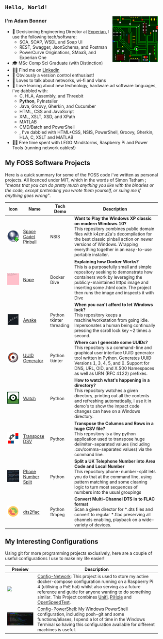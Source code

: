 ## ```Hello, World!```

<img align="right" src=".images/circuit.gif" />

### I'm Adam Bonner

- 👔 Decisioning Engineering Director at [Experian](https://www.experian.co.uk/business/customer-journey/acquisition), I use the following tech/software:
  - SOA, SOAP, WSDL and Soap UI
  - REST, Swagger, JsonSchema, and Postman
  - PowerCurve Originations, SMaaS, and Experian One
- 🎓 MSc Comp Sci Graduate (with Distinction)
- 👨‍💼 Find me on [LinkedIn](https://www.linkedin.com/in/adambonneruk/)
- 💾 Obviously a version control enthusiast!
- 📡 Loves to talk about networks, wi-fi and vlans
- 🐍 Love leaning about new technology, hardware ad software languages, i've dabbled with:
  - C, HLA, Assembly, and Threebit
  - __Python__, PyInstaller
  - Java, Groovy, Gherkin, and Cucumber
  - HTML, CSS and JavaScript
  - XML, XSLT, XSD, and XPath
  - MATLAB
  - CMD/Batch and PowerShell
  - , I've dabbled with HTML+CSS, NSIS, PowerShell, Groovy, Gherkin, HLA, C, XSLT and MATLAB
- 👷🏼 Free time spent with LEGO Mindstorms, Raspberry Pi and Power Tools (running network cables!)

## My FOSS Software Projects
Here is a quick summary for some of the FOSS code i've written as personal projects. All licenced under MIT, which in the words of Simon Tatham ; _"means that you can do pretty much anything you like with the binaries or the code, except pretending you wrote them yourself, or suing me if anything goes wrong"_.

| Icon | Name | Tech Demo | Description |
| :---: | ---- | --------- | ----------- |
| <img src=".images/pinball.png" width=128px> | [Space Cadet Pinball](https://github.com/adambonneruk/space-cadet-pinball) | NSIS | **Want to Play the Windows XP classic on modern Windows 10?**<br> This repository combines public domain files with k4zmu2a's decompilation for the best classic pinball action on newer versions of Windows. Wrapping everything together in an easy-to-use portable installer. |
| <img src=".images/nope.png" width=128px> | [Nope](https://github.com/adambonneruk/nope) | Docker<br>Dive | **Explaining how Docker Works?**<br> This is a purposefully small and simple repository seeking to demonstrate how containers work by leveraging the publicly-maintained httpd image and inserting some .html code. The project then runs the image and inspects it with Dive |
| <img src=".images/awake.png" width=128px> | [Awake](https://github.com/adambonneruk/awake) | Python<br>tkinter<br>threading | **When you can't afford to let Windows lock?**<br> This repository keeps a machine/workstation from going idle. Impersonates a human being continually pressing the scroll lock key ~2 times a second. |
| <img src=".images/unique.png" width=128px> | [UUID Generator](https://github.com/adambonneruk/uuid-generator) | Python tkinter | **Where can I generate some UUIDs?**<br> This repository is a command-line and graphical user interface UUID generator tool written in Python. Generates UUID Versions 1, 3, 4, 5, and 0. Support for DNS, URL, OID, and X.500 Namespaces as well as URN (RFC 4122) prefixes. |
| <img src=".images/watch.png" width=128px> | [Watch](https://github.com/adambonneruk/watch) | Python | **How to watch what's happening in a directory?<br>** This repository watches a given directory, printing out all the contents and refreshing automatically, I use it in demo's to show the impact code changes can have on a Windows directory. |
| <img src="https://raw.githubusercontent.com/adambonneruk/transpose-dsv/master/icon/design/256.png" width=128px> | [Transpose DSV](https://github.com/adambonneruk/transpose-dsv) | Python | **Transpose the Columns and Rows in a huge CSV file?**<br> This repository is a tiny python application used to transpose huge delimiter-separated values (including .csv/comma-separated values) via the command line.
| <img src="https://raw.githubusercontent.com/adambonneruk/phone-num-split/documentation/icon/256.png" width=128px> | [Phone Number Split](https://github.com/adambonneruk/phone-num-split) | Python | **Split a UK Telephone Number into Area Code and Local Number**<br> This repository phone-number-split lets you do that at the command line, using pattern matching and some cleaning logic to turn most sequences of numbers into the usual groupings |
| <img src=".images/dts2flac.png" width=128px> | [dts2flac](https://github.com/adambonneruk/phone-num-split) | Python<br>ffmpeg | **Convert Multi-Channel DTS in to FLAC format**<br> Scan a given director for *.dts files and convert to regular *.flac preserving all channels enabling, playback on a wide-variety of devices. |

<!--
| <img src=".png" width=128px> | [name](https://github.com/adambonneruk/phone-num-split) | tech | **One Liner**<br> Description |
| <img src=".png" width=128px> | [name](https://github.com/adambonneruk/phone-num-split) | tech | **One Liner**<br> Description |
| <img src=".png" width=128px> | [name](https://github.com/adambonneruk/phone-num-split) | tech | **One Liner**<br> Description |
| <img src=".png" width=128px> | [name](https://github.com/adambonneruk/phone-num-split) | tech | **One Liner**<br> Description |
| <img src=".png" width=128px> | [name](https://github.com/adambonneruk/phone-num-split) | tech | **One Liner**<br> Description |
| <img src=".png" width=128px> | [name](https://github.com/adambonneruk/phone-num-split) | tech | **One Liner**<br> Description |
-->

## My Interesting Configurations
Using git for more programming projects exclusively, here are a couple of useful configurations I use to make my life easier!

| Preview | Description |
| ------- | ----------- |
| <img src="https://raw.githubusercontent.com/adambonneruk/config-network/master/.screenshots/htop-temp.png" width=256px> | [Config-Network](https://github.com/adambonneruk/config-network): This project is used to store my active docker-compose configuration running on a Raspberry Pi 4 (utilising a PoE hat) whilst also serving as a future reference and guide for anyone wanting to do something similar. This Project combines [Unifi](https://github.com/jacobalberty/unifi-docker), [PiHole](https://hub.docker.com/u/pihole/) and [OpenSpeedTest](https://hub.docker.com/u/openspeedtest#!).
| <img src="https://raw.githubusercontent.com/adambonneruk/config-powershell/master/.screenshot/preview.png" width=256px> | [Config-PowerShell](https://github.com/adambonneruk/config-powershell): My Windows PowerShell configuration, including posh-git and some functions/aliases, I spend a lot of time in the Windows Terminal so having this configuration available for different machines is useful. |